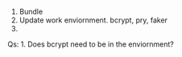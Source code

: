 1. Bundle
2. Update work enviornment.
	bcrypt, pry, faker
3.







Qs:
	1. Does bcrypt need to be in the enviornment?
	
